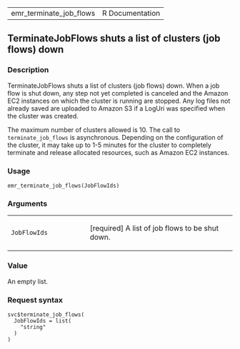<table style="width: 100%;">
<tbody>
<tr class="odd">
<td>emr_terminate_job_flows</td>
<td style="text-align: right;">R Documentation</td>
</tr>
</tbody>
</table>

## TerminateJobFlows shuts a list of clusters (job flows) down

### Description

TerminateJobFlows shuts a list of clusters (job flows) down. When a job
flow is shut down, any step not yet completed is canceled and the Amazon
EC2 instances on which the cluster is running are stopped. Any log files
not already saved are uploaded to Amazon S3 if a LogUri was specified
when the cluster was created.

The maximum number of clusters allowed is 10. The call to
`terminate_job_flows` is asynchronous. Depending on the configuration of
the cluster, it may take up to 1-5 minutes for the cluster to completely
terminate and release allocated resources, such as Amazon EC2 instances.

### Usage

    emr_terminate_job_flows(JobFlowIds)

### Arguments

<table>
<colgroup>
<col style="width: 35%" />
<col style="width: 65%" />
</colgroup>
<tbody>
<tr class="odd">
<td><code
id="emr_terminate_job_flows_:_JobFlowIds">JobFlowIds</code></td>
<td><p>[required] A list of job flows to be shut down.</p></td>
</tr>
</tbody>
</table>

### Value

An empty list.

### Request syntax

    svc$terminate_job_flows(
      JobFlowIds = list(
        "string"
      )
    )
